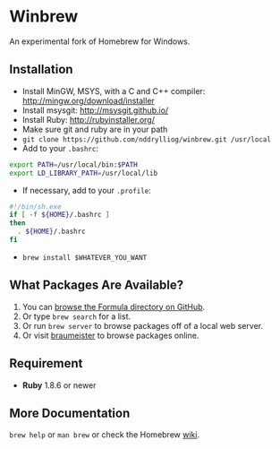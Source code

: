 Winbrew
=======
An experimental fork of Homebrew for Windows.

Installation
------------

* Install MinGW, MSYS, with a C and C++ compiler: <http://mingw.org/download/installer>
* Install msysgit: <http://msysgit.github.io/>
* Install Ruby: <http://rubyinstaller.org/>
* Make sure git and ruby are in your path
* `git clone https://github.com/nddrylliog/winbrew.git /usr/local`
* Add to your `.bashrc`:

 ```sh
 export PATH=/usr/local/bin:$PATH
 export LD_LIBRARY_PATH=/usr/local/lib
 ```

* If necessary, add to your `.profile`:

```sh
#!/bin/sh.exe
if [ -f ${HOME}/.bashrc ]
then
  . ${HOME}/.bashrc
fi
```

* `brew install $WHATEVER_YOU_WANT`

What Packages Are Available?
----------------------------
1. You can [browse the Formula directory on GitHub](https://github.com/nddrylliog/winbrew/tree/master/Library/Formula).
2. Or type `brew search` for a list.
3. Or run `brew server` to browse packages off of a local web server.
4. Or visit [braumeister](http://braumeister.org) to browse packages online.

Requirement
-----------
* **Ruby** 1.8.6 or newer

More Documentation
------------------
`brew help` or `man brew` or check the Homebrew [wiki](https://github.com/mxcl/homebrew/wiki).